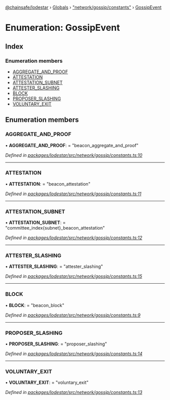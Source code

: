 [@chainsafe/lodestar](../README.md) › [Globals](../globals.md) › ["network/gossip/constants"](../modules/_network_gossip_constants_.md) › [GossipEvent](_network_gossip_constants_.gossipevent.md)

# Enumeration: GossipEvent

## Index

### Enumeration members

* [AGGREGATE_AND_PROOF](_network_gossip_constants_.gossipevent.md#aggregate_and_proof)
* [ATTESTATION](_network_gossip_constants_.gossipevent.md#attestation)
* [ATTESTATION_SUBNET](_network_gossip_constants_.gossipevent.md#attestation_subnet)
* [ATTESTER_SLASHING](_network_gossip_constants_.gossipevent.md#attester_slashing)
* [BLOCK](_network_gossip_constants_.gossipevent.md#block)
* [PROPOSER_SLASHING](_network_gossip_constants_.gossipevent.md#proposer_slashing)
* [VOLUNTARY_EXIT](_network_gossip_constants_.gossipevent.md#voluntary_exit)

## Enumeration members

###  AGGREGATE_AND_PROOF

• **AGGREGATE_AND_PROOF**: = "beacon_aggregate_and_proof"

*Defined in [packages/lodestar/src/network/gossip/constants.ts:10](https://github.com/ChainSafe/lodestar/blob/176e51ae9/packages/lodestar/src/network/gossip/constants.ts#L10)*

___

###  ATTESTATION

• **ATTESTATION**: = "beacon_attestation"

*Defined in [packages/lodestar/src/network/gossip/constants.ts:11](https://github.com/ChainSafe/lodestar/blob/176e51ae9/packages/lodestar/src/network/gossip/constants.ts#L11)*

___

###  ATTESTATION_SUBNET

• **ATTESTATION_SUBNET**: = "committee_index{subnet}_beacon_attestation"

*Defined in [packages/lodestar/src/network/gossip/constants.ts:12](https://github.com/ChainSafe/lodestar/blob/176e51ae9/packages/lodestar/src/network/gossip/constants.ts#L12)*

___

###  ATTESTER_SLASHING

• **ATTESTER_SLASHING**: = "attester_slashing"

*Defined in [packages/lodestar/src/network/gossip/constants.ts:15](https://github.com/ChainSafe/lodestar/blob/176e51ae9/packages/lodestar/src/network/gossip/constants.ts#L15)*

___

###  BLOCK

• **BLOCK**: = "beacon_block"

*Defined in [packages/lodestar/src/network/gossip/constants.ts:9](https://github.com/ChainSafe/lodestar/blob/176e51ae9/packages/lodestar/src/network/gossip/constants.ts#L9)*

___

###  PROPOSER_SLASHING

• **PROPOSER_SLASHING**: = "proposer_slashing"

*Defined in [packages/lodestar/src/network/gossip/constants.ts:14](https://github.com/ChainSafe/lodestar/blob/176e51ae9/packages/lodestar/src/network/gossip/constants.ts#L14)*

___

###  VOLUNTARY_EXIT

• **VOLUNTARY_EXIT**: = "voluntary_exit"

*Defined in [packages/lodestar/src/network/gossip/constants.ts:13](https://github.com/ChainSafe/lodestar/blob/176e51ae9/packages/lodestar/src/network/gossip/constants.ts#L13)*
